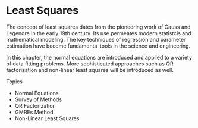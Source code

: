 # Least Squares

The concept of least squares dates from the pioneering work of Gauss and Legendre in the early 19th century. Its use permeates modern statistcis and mathematical modeling. The key techniques of regression and parameter estimation have become fundamental tools in the science and engineering.

In this chapter, the normal equations are introduced and applied to a variety of data fitting problems. More sophisticated approaches such as QR factorization and non-linear least squares will be introduced as well.

Topics
- Normal Equations
- Survey of Methods
- QR Factorization
- GMREs Method
- Non-Linear Least Squares

